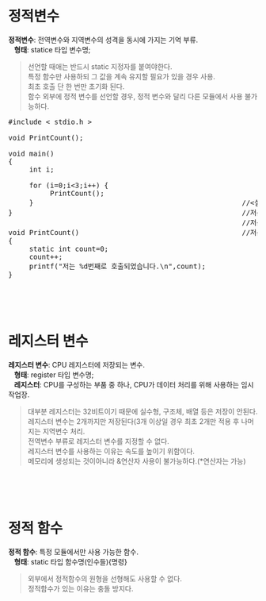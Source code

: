 # 정적변수
**정적변수**: 전역변수와 지역변수의 성격을 동시에 가지는 기억 부류.   
&nbsp;&nbsp;&nbsp;**형태**: statice 타입 변수명;  
> 선언할 때애는 반드시 static 지정자를 붙여야한다.  
> 특정 함수만 사용하되 그 값을 계속 유지할 필요가 있을 경우 사용.  
> 최초 호출 단 한 번만 초기화 된다.  
> 함수 외부에 정적 변수를 선언할 경우, 정적 변수와 달리 다른 모듈에서 사용 불가능하다.   
<pre>#include < stdio.h >

void PrintCount();

void main()
{
     int i; 

     for (i=0;i<3;i++) {
          PrintCount();
     }                                                  //<실행결과>
}                                                       //저는 1번째로 호출되었습니다.
                                                        //저는 2번째로 호출되었습니다.
void PrintCount()                                       //저는 3번째로 호출되었습니다.
{
     static int count=0; 
     count++;
     printf("저는 %d번째로 호출되었습니다.\n",count);
}</pre><br><br><br>

# 레지스터 변수
**레지스터 변수**: CPU 레지스터에 저장되는 변수.  
&nbsp;&nbsp;&nbsp;**형태**: register 타입 변수명;  
&nbsp;&nbsp;&nbsp;**레지스터**: CPU를 구성하는 부품 중 하나, CPU가 데이터 처리를 위해 사용하는 임시 작업장.  
> 대부분 레지스터는 32비트이기 때문에 실수형, 구조체, 배열 등은 저장이 안된다.    
> 레지스터 변수는 2개까지만 저장된다(3개 이상일 경우 최초 2개만 적용 후 나머지는 지역변수 처리.  
> 전역변수 부류로 레지스터 변수를 지정할 수 없다.  
> 레지스터 변수를 사용하는 이유는 속도를 높이기 위함이다.  
> 메모리에 생성되는 것이아니라 &연산자 사용이 불가능하다.(*연산자는 가능)  

<br><br><br>
# 정적 함수
**정적 함수**: 특정 모듈에서만 사용 가능한 함수.  
&nbsp;&nbsp;&nbsp;**형태**: static 타입 함수명(인수들){명령}  
> 외부에서 정적함수의 원형을 선형해도 사용할 수 없다.  
> 정적함수가 있는 이유는 충돌 방지다.  

